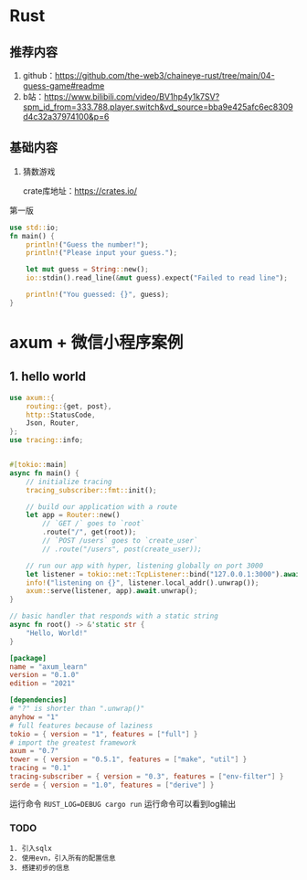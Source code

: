 # Rust

## 推荐内容

1. github：https://github.com/the-web3/chaineye-rust/tree/main/04-guess-game#readme
2. b站：https://www.bilibili.com/video/BV1hp4y1k7SV?spm_id_from=333.788.player.switch&vd_source=bba9e425afc6ec8309d4c32a37974100&p=6

## 基础内容

1. 猜数游戏

   crate库地址：https://crates.io/

第一版

```rust
use std::io;
fn main() {
    println!("Guess the number!");
    println!("Please input your guess.");

    let mut guess = String::new();
    io::stdin().read_line(&mut guess).expect("Failed to read line");

    println!("You guessed: {}", guess);
}
```





# axum + 微信小程序案例

## 1. hello world

```rust
use axum::{
    routing::{get, post},
    http::StatusCode,
    Json, Router,
};
use tracing::info;


#[tokio::main]
async fn main() {
    // initialize tracing
    tracing_subscriber::fmt::init();

    // build our application with a route
    let app = Router::new()
        // `GET /` goes to `root`
        .route("/", get(root));
        // `POST /users` goes to `create_user`
        // .route("/users", post(create_user));

    // run our app with hyper, listening globally on port 3000
    let listener = tokio::net::TcpListener::bind("127.0.0.1:3000").await.unwrap();
    info!("listening on {}", listener.local_addr().unwrap());
    axum::serve(listener, app).await.unwrap();
}

// basic handler that responds with a static string
async fn root() -> &'static str {
    "Hello, World!"
}
```

```toml
[package]
name = "axum_learn"
version = "0.1.0"
edition = "2021"

[dependencies]
# "?" is shorter than ".unwrap()"
anyhow = "1"
# full features because of laziness
tokio = { version = "1", features = ["full"] }
# import the greatest framework
axum = "0.7"
tower = { version = "0.5.1", features = ["make", "util"] }
tracing = "0.1"
tracing-subscriber = { version = "0.3", features = ["env-filter"] }
serde = { version = "1.0", features = ["derive"] }
```

运行命令  `RUST_LOG=DEBUG cargo run` 运行命令可以看到log输出

### TODO

```
1. 引入sqlx
2. 使用evn，引入所有的配置信息
3. 搭建初步的信息
```

